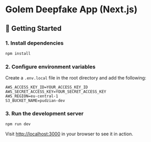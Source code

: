 # Golem Deepfake App (Next.js)

## 🚀 Getting Started

### 1. Install dependencies

```bash
npm install
```

### 2. Configure environment variables

Create a `.env.local` file in the root directory and add the following:

```env
AWS_ACCESS_KEY_ID=YOUR_ACCESS_KEY_ID
AWS_SECRET_ACCESS_KEY=YOUR_SECRET_ACCESS_KEY
AWS_REGION=eu-central-1
S3_BUCKET_NAME=pudzian-dev
```

### 3. Run the development server

```bash
npm run dev
```

Visit [http://localhost:3000](http://localhost:3000) in your browser to see it in action.
